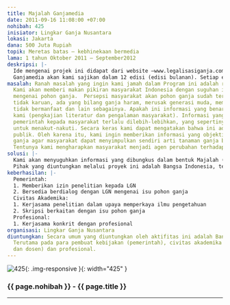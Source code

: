 ```yaml
---
title: Majalah Ganjamedia
date: 2011-09-16 11:08:00 +07:00
nohibah: 425
inisiator: Lingkar Ganja Nusantara
lokasi: Jakarta
dana: 500 Juta Rupiah
topik: Meretas batas – kebhinekaan bermedia
lama: 1 tahun Oktober 2011 – September2012
deskripsi: |-
  Ide mengenai projek ini didapat dari website –www.legalisasiganja.com- yang tengah kita jalani. Website ini tentunya hanya dapat mengapai masyarakat yang menggunakan internet, namun tidak dapat menjangkau masyarakat yang tidak memiliki akses internet. Oleh karena itu, kami ingin membuat media cetak -Ganjamedia- untuk memenuhi kebutuhan tersebut.
  Ganjamedia akan kami sajikan dalam 12 edisi (edisi bulanan). Setiap edisi memiliki perspektif tersendiri dalam membahas pemanfaatan pohon ganja khususnya untuk bangsa Indonesia
masalah: Ranah masalah yang ingin kami jamah dalam Program ini adalah ranah kognisi.
  Kami akan memberi makan pikiran masyarakat Indonesia dengan suguhan informasi objektif
  mengenai pohon ganja.  Persepsi masyarakat akan pohon ganja sudah terbolak-balik
  tidak karuan, ada yang bilang ganja haram, merusak generasi muda, membunuh, kriminal,
  tidak bermanfaat dan lain sebagainya. Apakah ini informasi yang benar? Tidak menurut
  kami (pengkajian literatur dan pengalaman masyarakat). Informasi yang diberikan
  pemerintah kepada masyarakat terlalu dilebih-lebihkan, yang sepertinya bertujuan
  untuk menakut-nakuti. Secara keras kami dapat mengatakan bahwa ini adalah kebohongan
  publik. Oleh karena itu, kami ingin memberikan informasi yang objektif seputar tanaman
  ganja agar masyarakat dapat menyimpulkan sendiri arti tanaman ganja bagi mereka.
  Tentunya kami mengharapkan masyarakat menjadi agen perubahan terhadap isu ini..
solusi: |-
  Kami akan menyuguhkan informasi yang dibungkus dalam bentuk Majalah (Ganjamedia) dengan tampilan semenarik mungkin, full color, dicetak di atas kertas yang berkualitas baik, sehingga menarik untuk dibaca dan dikoleksi. Kami yakin bahwa majalah ini paling tidak akanmenggoyah keyakinan seseorang mengenai tanaman ganja yang akhirnya dapat membangkitkan rasa ingin tahu terhadap isu ini. Tidak bisa dipungkiri bahwa sudah menjadi tanggung jawab kami untuk selalu memberi informasi-informasi yang dapat menjawab keingintahuan masyarakat. Dengan jalannya proses melaparkan keingintahuan masyarakat dan menyuguhkan hidangan informasi baru, kami yakin perlahan-lahan masyarakat akan memahami potensi maupun bahaya sesungguhnya dari pohon ganja.
  Pihak yang diuntungkan melalui proyek ini adalah Bangsa Indonesia, terutama pada para pembuat kebijakan (pemerintah), civitas akademika (mahasiswa dan dosen) dan profesional.
keberhasilan: |-
  Pemerintah:
  1. Memberikan izin penelitian kepada LGN
  2. Bersedia berdialog dengan LGN mengenai isu pohon ganja
  Civitas Akademika:
  1. Kerjasama penelitian dalam upaya memperkaya ilmu pengetahuan
  2. Skripsi berkaitan dengan isu pohon ganja
  Profesional:
  1. Kerjasama konkrit dengan profesional
organisasi: Lingkar Ganja Nusantara
diuntungkan: Secara umum yang diuntungkan oleh aktifitas ini adalah Bangsa Indonesia.
  Terutama pada para pembuat kebijakan (pemerintah), civitas akademika (mahasiswa
  dan dosen) dan profesional.
---
```


![425](/static/img/hibahcmb/425.png){: .img-responsive }{: width="425" }

### {{ page.nohibah }} - {{ page.title }}

---
